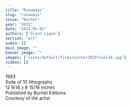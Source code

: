 ```yaml
---
title: "Runaways"
slug: "runaways"
issue: "Winter"
year: "2015"
date: "2015-01-01"
authors: ['Glenn Ligon']
section: "art"
audio: []
main_image: ""
banner_image: ""
images: ['sites/default/files/winter2015final24.jpg']
videos: []
---
```

     
1993   
Suite of 10 lithographs   
12 9/16 x 8 15/16 inches   
Published by Burnet Editions   
Courtesy of the artist 

   